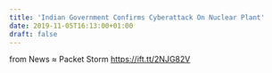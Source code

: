 ```yaml
---
title: 'Indian Government Confirms Cyberattack On Nuclear Plant'
date: 2019-11-05T16:13:00+01:00
draft: false
---
```


  
  
from News ≈ Packet Storm https://ift.tt/2NJG82V